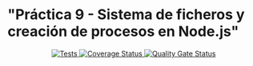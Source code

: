 <p align="center">
  <h1>"Práctica 9 - Sistema de ficheros y creación de procesos en Node.js"</h1>
</p>


<p align="center">
    <a href="https://github.com/ULL-ESIT-INF-DSI-2021/github-actions-sonar-cloud/actions/workflows/tests.yml">
        <img alt="Tests" src="https://github.com/ULL-ESIT-INF-DSI-2021/github-actions-sonar-cloud/actions/workflows/tests.yml/badge.svg">
    </a>
    <a href='https://coveralls.io/github/ULL-ESIT-INF-DSI-2021/github-actions-sonar-cloud?branch=main'>
        <img src='https://coveralls.io/repos/github/ULL-ESIT-INF-DSI-2021/github-actions-sonar-cloud/badge.svg?branch=main' alt='Coverage Status' />
    </a>
    <a href='https://sonarcloud.io/dashboard?id=ULL-ESIT-INF-DSI-2021_github-actions-sonar-cloud'>
        <img src='https://sonarcloud.io/api/project_badges/measure?project=ULL-ESIT-INF-DSI-2021_ull-esit-inf-dsi-20-21-prct09-async-fs-process-hugofernandezs&metric=alert_status' alt='Quality Gate Status' />
    </a>
</p>